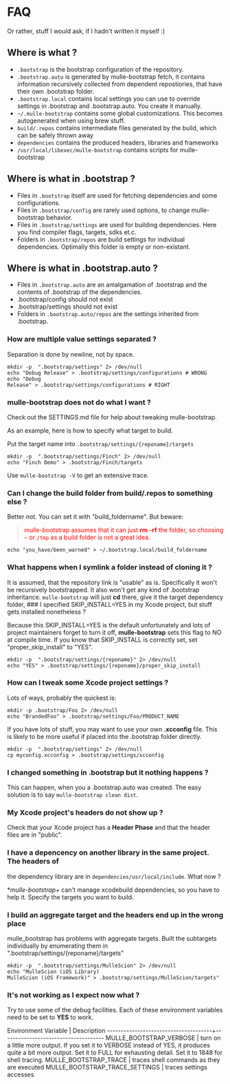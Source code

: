 # FAQ

Or rather, stuff I would ask, if I hadn't written it myself :)

## Where is what ?

* `.bootstrap` is the bootstrap configuration of the repository.
* `.bootstrap.auto` is generated by mulle-bootstrap fetch, it contains
information recursively collected from dependent repostiories, that have their
own .bootstrap folder.
* `.bootstrap.local` contains local settings you can use to override settings
in .bootstrap and .bootstrap.auto. You create it manually.
* `~/.mulle-bootstrap` contains some global customizations. This becomes
autogenerated when using brew stuff.
* `build/.repos` contains intermediate files generated by the build, which can
be safely thrown away
* `dependencies` contains the produced headers, libraries and frameworks
* `/usr/local/libexec/mulle-bootstrap` contains scripts for mulle-bootstrap


## Where is what in .bootstrap ?

* Files in `.bootstrap` itself are used for fetching dependencies and some
configurations.
* Files in `.bootstrap/config` are rarely used options, to change
mulle-bootstrap behavior.
* Files in `.bootstrap/settings` are used for building dependencies. Here you
find compiler flags, targets, sdks et.c.
* Folders in `.bootstrap/repos` are build settings for individual
dependencies. Optimally this folder is empty or non-existant.

## Where is what in .bootstrap.auto ?

* Files in `.bootstrap.auto` are an amalgamation of .bootstrap and the contents of
.bootstrap of the dependencies.
* .bootstrap/config should not exist
* .bootstrap/settings should not exist
* Folders in `.bootstrap.auto/repos` are the settings inherited from
.bootstrap.


### How are multiple value settings separated ?

Separation is done by newline, not by space.

```console
mkdir -p  ".bootstrap/settings" 2> /dev/null
echo "Debug Release" > .bootstrap/settings/configurations # WRONG
echo "Debug
Release" > .bootstrap/settings/configurations # RIGHT
```


### mulle-bootstrap does not do what I want  ?

Check out the SETTINGS.md file for help  about tweaking  mulle-bootstrap.

As an example, here is how to specify what target to build.

Put the target name into `.bootstrap/settings/{reponame}/targets`

```console
mkdir -p  ".bootstrap/settings/Finch" 2> /dev/null
echo "Finch Demo" > .bootstrap/Finch/targets
```

Use `mulle-bootstrap -V` to get an extensive trace.


### Can I change the build folder from build/.repos to something else  ?

Better not. You can set it with "build_foldername".
But beware:

><font color=red>mulle-bootstrap assumes that it can just **rm -rf** the folder,
so choosing `~` or `/tmp` as a build folder is not a great idea.</font>

```console
echo "you_have/been_warned" > ~/.bootstrap.local/build_foldername
```

### What happens when I symlink a folder instead of cloning it ?

It is assumed, that the repository link is "usable" as is. Specifically it won't
be recursively bootstrapped. It also won't get any kind of .bootstrap
inheritance. `mulle-bootstrap` will just **cd** there, give it the target
dependency folder, ### I specified SKIP_INSTALL=YES in my Xcode project, but
stuff gets installed nonetheless ?

Because this SKIP_INSTALL=YES is the default unfortunately and lots of project
maintainers forget to turn it off, **mulle-bootstrap** sets this flag to NO at
compile time. If you know that SKIP_INSTALL is correctly set, set
"proper_skip_install" to "YES".

```console
mkdir -p  ".bootstrap/settings/{reponame}" 2> /dev/null
echo "YES" > .bootstrap/settings/{reponame}/proper_skip_install
```

### How can I tweak some Xcode project settings ?

Lots of ways, probably the quickest is:

```console
mkdir -p .bootstrap/Foo 2> /dev/null
echo "BrandedFoo" > .bootstrap/settings/Foo/PRODUCT_NAME
```

If you have lots of stuff, you may want to use your own **.xcconfig** file. This
is likely to be more useful if placed into the .bootstrap folder directly.

```console
mkdir -p  ".bootstrap/settings" 2> /dev/null
cp myconfig.xcconfig > .bootstrap/settings/xcconfig
```

### I changed something in .bootstrap but it nothing happens ?

This can happen, when you  a .bootstrap.auto was created. The easy solution
is to say `mulle-bootstrap clean dist`.

### My Xcode project's headers do not show up ?

Check that your Xcode project has a **Header Phase** and that the header files
are in "public".

### I have a depencency on another library in the same project. The headers of
the dependency library are in `dependencies/usr/local/include`. What now ?

**mulle-bootstrap*+ can't manage xcodebuild dependencies, so you have to help
it. Specify the targets you want to build.


### I build an aggregate target and the headers end up in the wrong place

mulle_bootstrap has problems with aggregate targets. Built the subtargets
individually by enumerating them in ".bootstrap/settings/{reponame}/targets"


```console
mkdir -p  ".bootstrap/settings/MulleScion" 2> /dev/null
echo "MulleScion (iOS Library)
MulleScion (iOS Framework)" > .bootstrap/settings/MulleScion/targets"
```

### It's not working as I expect now what ?

Try to use some of the debug facilities. Each of these environment variables need to be
set to **YES** to work.

Environment Variable                  | Description
--------------------------------------+-------------------------------------
MULLE_BOOTSTRAP_VERBOSE               | turn on a little more output. If you set it to VERBOSE instead of YES, it produces quite a bit more output. Set it to FULL for exhausting detail.  Set it to 1848 for shell tracing.
MULLE_BOOTSTRAP_TRACE                 | traces shell commands as they are executed
MULLE_BOOTSTRAP_TRACE_SETTINGS        | traces settings accesses






